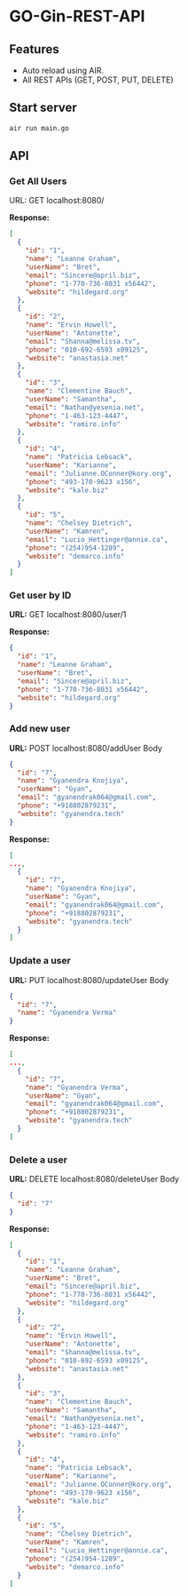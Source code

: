 # GO-Gin-REST-API

## Features

- Auto reload using AIR.
- All REST APIs (GET, POST, PUT, DELETE)

## Start server

```bash
air run main.go
```

## API

### Get All Users

URL: GET localhost:8080/

**Response:**

```json
[
  {
    "id": "1",
    "name": "Leanne Graham",
    "userName": "Bret",
    "email": "Sincere@april.biz",
    "phone": "1-770-736-8031 x56442",
    "website": "hildegard.org"
  },
  {
    "id": "2",
    "name": "Ervin Howell",
    "userName": "Antonette",
    "email": "Shanna@melissa.tv",
    "phone": "010-692-6593 x09125",
    "website": "anastasia.net"
  },
  {
    "id": "3",
    "name": "Clementine Bauch",
    "userName": "Samantha",
    "email": "Nathan@yesenia.net",
    "phone": "1-463-123-4447",
    "website": "ramiro.info"
  },
  {
    "id": "4",
    "name": "Patricia Lebsack",
    "userName": "Karianne",
    "email": "Julianne.OConner@kory.org",
    "phone": "493-170-9623 x156",
    "website": "kale.biz"
  },
  {
    "id": "5",
    "name": "Chelsey Dietrich",
    "userName": "Kamren",
    "email": "Lucio_Hettinger@annie.ca",
    "phone": "(254)954-1289",
    "website": "demarco.info"
  }
]
```

### Get user by ID

**URL:** GET localhost:8080/user/1

**Response:**

```json
{
  "id": "1",
  "name": "Leanne Graham",
  "userName": "Bret",
  "email": "Sincere@april.biz",
  "phone": "1-770-736-8031 x56442",
  "website": "hildegard.org"
}
```

### Add new user

**URL:** POST localhost:8080/addUser
Body

```json
{
  "id": "7",
  "name": "Gyanendra Knojiya",
  "userName": "Gyan",
  "email": "gyanendrak064@gmail.com",
  "phone": "+918802879231",
  "website": "gyanendra.tech"
}
```

**Response:**

```json
[
...,
  {
    "id": "7",
    "name": "Gyanendra Knojiya",
    "userName": "Gyan",
    "email": "gyanendrak064@gmail.com",
    "phone": "+918802879231",
    "website": "gyanendra.tech"
  }
]
```

### Update a user

**URL:** PUT localhost:8080/updateUser
Body

```json
{
  "id": "7",
  "name": "Gyanendra Verma"
}
```

**Response:**

```json
[
...,
  {
    "id": "7",
    "name": "Gyanendra Verma",
    "userName": "Gyan",
    "email": "gyanendrak064@gmail.com",
    "phone": "+918802879231",
    "website": "gyanendra.tech"
  }
]
```

### Delete a user

**URL:** DELETE localhost:8080/deleteUser
Body

```json
{
  "id": "7"
}
```

**Response:**

```json
[
  {
    "id": "1",
    "name": "Leanne Graham",
    "userName": "Bret",
    "email": "Sincere@april.biz",
    "phone": "1-770-736-8031 x56442",
    "website": "hildegard.org"
  },
  {
    "id": "2",
    "name": "Ervin Howell",
    "userName": "Antonette",
    "email": "Shanna@melissa.tv",
    "phone": "010-692-6593 x09125",
    "website": "anastasia.net"
  },
  {
    "id": "3",
    "name": "Clementine Bauch",
    "userName": "Samantha",
    "email": "Nathan@yesenia.net",
    "phone": "1-463-123-4447",
    "website": "ramiro.info"
  },
  {
    "id": "4",
    "name": "Patricia Lebsack",
    "userName": "Karianne",
    "email": "Julianne.OConner@kory.org",
    "phone": "493-170-9623 x156",
    "website": "kale.biz"
  },
  {
    "id": "5",
    "name": "Chelsey Dietrich",
    "userName": "Kamren",
    "email": "Lucio_Hettinger@annie.ca",
    "phone": "(254)954-1289",
    "website": "demarco.info"
  }
]
```
